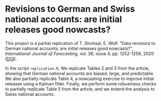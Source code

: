 # Revisions to German and Swiss national accounts: are initial releases good nowcasts?

This project is a partial replication of T. Strohsal, E. Wolf: "Data revisions to German national accounts: are initial releases good nowcasts?", *International Journal of Forecasting*, vol. 36, issue 4, pp. 1252-1259, 2020 ([DOI](https://doi.org/10.1016/j.ijforecast.2019.12.006)).

In the script `replication.R`, We replicate Tables 2 and 3 from the article, showing that German national accounts are biased, large, and predictable. We also partially replicate Table 4, a nowcasting exercise to improve initial releases using a Kalman filter. Finally, we perform some robustness checks to partially replicate Table 5 from the article, and we extend the analysis to Swiss national accounts. 
